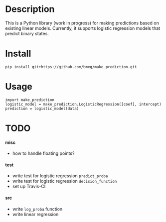 # Description
This is a Python library (work in progress) for making predictions based on existing linear models. Currently, it supports logistic regression models that predict binary states.

# Install
`pip install git+https://github.com/bmeg/make_prediction.git`

# Usage
```
import make_prediction
logistic_model = make_prediction.LogisticRegression([coef], intercept)
prediction = logistic_model(data)
```
# TODO
#### misc
- how to handle floating points?

#### test
- write test for logistic regression `predict_proba`
- write test for logistic regression `decision_function`
- set up Travis-CI

#### src
- write `log_proba` function
- write linear regression

